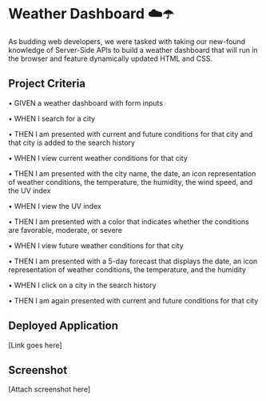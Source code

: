 # Weather Dashboard ☁️☂️

As budding web developers, we were tasked with taking our new-found knowledge of Server-Side APIs to build a weather dashboard that will run in the browser and feature dynamically updated HTML and CSS.

## Project Criteria

• GIVEN a weather dashboard with form inputs

• WHEN I search for a city

• THEN I am presented with current and future conditions for that city and that city is added to the search history

• WHEN I view current weather conditions for that city

• THEN I am presented with the city name, the date, an icon representation of weather conditions, the temperature, the humidity, the wind speed, and the UV index

• WHEN I view the UV index

• THEN I am presented with a color that indicates whether the conditions are favorable, moderate, or severe

• WHEN I view future weather conditions for that city

• THEN I am presented with a 5-day forecast that displays the date, an icon representation of weather conditions, the temperature, and the humidity

• WHEN I click on a city in the search history

• THEN I am again presented with current and future conditions for that city

## Deployed Application
[Link goes here]

## Screenshot
[Attach screenshot here]
